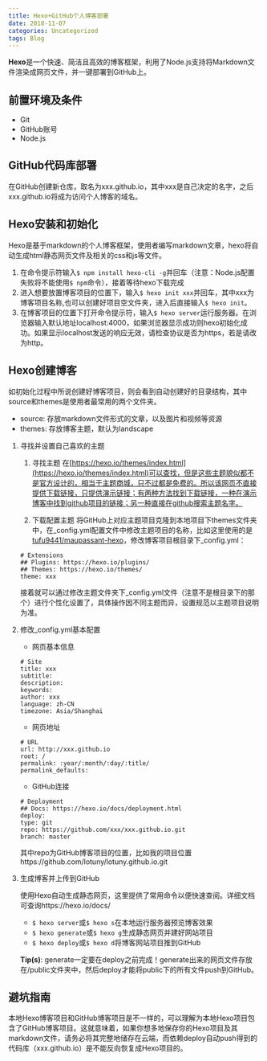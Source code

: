 ```yaml
---
title: Hexo+GitHub个人博客部署
date: 2018-11-07
categories: Uncategorized
tags: Blog
---
```


**Hexo**是一个快速、简洁且高效的博客框架，利用了Node.js支持将Markdown文件渲染成网页文件，并一键部署到GitHub上。

<!--more-->

## 前置环境及条件
- Git
- GitHub账号
- Node.js

## GitHub代码库部署
在GitHub创建新仓库，取名为xxx.github.io，其中xxx是自己决定的名字，之后xxx.github.io将成为访问个人博客的域名。

## Hexo安装和初始化
Hexo是基于markdown的个人博客框架，使用者编写markdown文章，hexo将自动生成html静态网页文件及相关的css和js等文件。

1. 在命令提示符输入```$ npm install hexo-cli -g```并回车（注意：Node.js配置失败将不能使用```$ npm```命令），接着等待hexo下载完成
2. 进入想要放置博客项目的位置下，输入```$ hexo init xxx```并回车，其中xxx为博客项目名称,也可以创建好项目空文件夹，进入后直接输入```$ hexo init```。
3. 在博客项目的位置下打开命令提示符，输入```$ hexo server```运行服务器。在浏览器输入默认地址localhost:4000，如果浏览器显示成功则hexo初始化成功。如果显示localhost发送的响应无效，请检查协议是否为https，若是请改为http。

## Hexo创建博客
如初始化过程中所说创建好博客项目，则会看到自动创建好的目录结构，其中source和themes是使用者最常用的两个文件夹。
- source: 存放markdown文件形式的文章，以及图片和视频等资源
- themes: 存放博客主题，默认为landscape

1. 寻找并设置自己喜欢的主题

    1. 寻找主题
    在[https://hexo.io/themes/index.html](https://hexo.io/themes/index.html)可以查找，但是这些主题貌似都不是官方设计的，相当于主题商城，只不过都是免费的。所以该网页不直接提供下载链接，只提供演示链接；有两种方法找到下载链接，一种在演示博客中找到github项目的链接；另一种直接在github搜索主题名字。

    2. 下载配置主题
    将GitHub上对应主题项目克隆到本地项目下themes文件夹中，在_config.yml配置文件中修改主题项目的名称，比如这里使用的是[tufu9441/maupassant-hexo](https://github.com/tufu9441/maupassant-hexo)，修改博客项目根目录下_config.yml：
    ```
    # Extensions
    ## Plugins: https://hexo.io/plugins/
    ## Themes: https://hexo.io/themes/
    theme: xxx
    ```
    接着就可以通过修改主题文件夹下_config.yml文件（注意不是根目录下的那个）进行个性化设置了，具体操作因不同主题而异，设置规范以主题项目说明为准。

2. 修改_config.yml基本配置

    - 网页基本信息
    ```
    # Site
    title: xxx
    subtitle:
    description:
    keywords:
    author: xxx
    language: zh-CN
    timezone: Asia/Shanghai
    ```

    - 网页地址
    ```
    # URL
    url: http://xxx.github.io
    root: /
    permalink: :year/:month/:day/:title/
    permalink_defaults:
    ```

    - GitHub连接
    ```
    # Deployment
    ## Docs: https://hexo.io/docs/deployment.html
    deploy:
    type: git
    repo: https://github.com/xxx/xxx.github.io.git
    branch: master
    ```
    其中repo为GitHub博客项目的位置，比如我的项目位置https://github.com/lotuny/lotuny.github.io.git

3. 生成博客并上传到GitHub

    使用Hexo自动生成静态网页，这里提供了常用命令以便快速查阅。详细文档可查询https://hexo.io/docs/

    - ```$ hexo server```或```$ hexo s```在本地运行服务器预览博客效果
    - ```$ hexo generate```或```$ hexo g```生成静态网页并建好网站项目
    - ```$ hexo deploy```或```$ hexo d```将博客网站项目推到GitHub

    **Tip(s)**: generate一定要在deploy之前完成！generate出来的网页文件存放在/public文件夹中，然后deploy才能将public下的所有文件push到GitHub。
    
## 避坑指南
本地Hexo博客项目和GitHub博客项目是不一样的，可以理解为本地Hexo项目包含了GitHub博客项目。这就意味着，如果你想多地保存你的Hexo项目及其markdown文件，请务必将其完整地储存在云端，而依赖deploy自动push得到的代码库（xxx.github.io）是不能反向恢复成Hexo项目的。